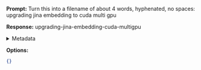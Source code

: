 **Prompt:**
Turn this into a filename of about 4 words, hyphenated, no spaces: upgrading jina embedding to cuda multi gpu

**Response:**
upgrading-jina-embedding-cuda-multigpu

<details><summary>Metadata</summary>

- Duration: 2224 ms
- Datetime: 2023-11-08T12:23:40.607814
- Model: gpt-3.5-turbo-0613

</details>

**Options:**
```json
{}
```


